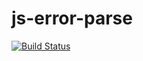 # js-error-parse
[![Build Status](https://travis-ci.com/philo-veritas/ts-error-parse.svg?branch=master)](https://travis-ci.com/philo-veritas/ts-error-parse)
